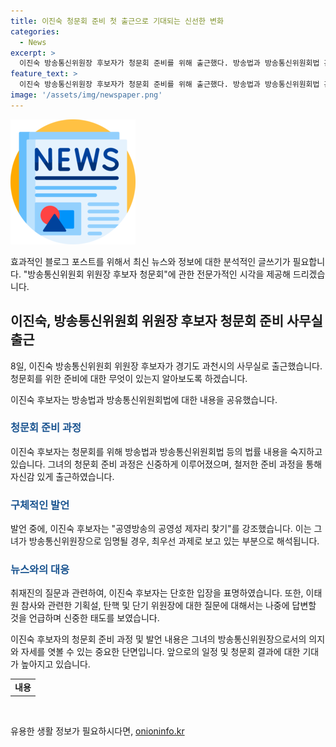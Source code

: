 ```yaml
---
title: 이진숙 청문회 준비 첫 출근으로 기대되는 신선한 변화
categories:
  - News
excerpt: >
  이진숙 방송통신위원장 후보자가 청문회 준비를 위해 출근했다. 방송법과 방송통신위원회법 관련 내용을 공유하며, 공영방송의 공영성 회복을 강조했다. 또한, 후보자로서의 의무에 최선을 다하겠다고 다짐했으며, 추가 질문에는 나중에 답변할 것이라고 밝혔다.
feature_text: >
  이진숙 방송통신위원장 후보자가 청문회 준비를 위해 출근했다. 방송법과 방송통신위원회법 관련 내용을 공유하며, 공영방송의 공영성 회복을 강조했다. 또한, 후보자로서의 의무에 최선을 다하겠다고 다짐했으며, 추가 질문에는 나중에 답변할 것이라고 밝혔다.
image: '/assets/img/newspaper.png'
---
```


<p><img src="/assets/img/newspaper.png" alt="kimp 속보" /> </p>

<p>효과적인 블로그 포스트를 위해서 최신 뉴스와 정보에 대한 분석적인 글쓰기가 필요합니다. "방송통신위원회 위원장 후보자 청문회"에 관한 전문가적인 시각을 제공해 드리겠습니다.</p>

<h2 data-ke-size="size26">이진숙, 방송통신위원회 위원장 후보자 청문회 준비 사무실 출근</h2>

<p>8일, 이진숙 방송통신위원회 위원장 후보자가 경기도 과천시의 사무실로 출근했습니다. 청문회를 위한 준비에 대한 무엇이 있는지 알아보도록 하겠습니다.</p>

<p data-ke-size="size16">이진숙 후보자는 방송법과 방송통신위원회법에 대한 내용을 공유했습니다.</p>

<h3><b><span style="color: #1a5490;">청문회 준비 과정</span></b></h3>

<p>이진숙 후보자는 청문회를 위해 방송법과 방송통신위원회법 등의 법률 내용을 숙지하고 있습니다. 그녀의 청문회 준비 과정은 신중하게 이루어졌으며, 철저한 준비 과정을 통해 자신감 있게 출근하였습니다.</p>

<h3><b><span style="color: #1a5490;">구체적인 발언</span></b></h3>

<p>발언 중에, 이진숙 후보자는 "공영방송의 공영성 제자리 찾기"를 강조했습니다. 이는 그녀가 방송통신위원장으로 임명될 경우, 최우선 과제로 보고 있는 부분으로 해석됩니다.</p>

<h3><b><span style="color: #1a5490;">뉴스와의 대응</span></b></h3>

<p>취재진의 질문과 관련하여, 이진숙 후보자는 단호한 입장을 표명하였습니다. 또한, 이태원 참사와 관련한 기획설, 탄핵 및 단기 위원장에 대한 질문에 대해서는 나중에 답변할 것을 언급하며 신중한 태도를 보였습니다.</p>

<p>이진숙 후보자의 청문회 준비 과정 및 발언 내용은 그녀의 방송통신위원장으로서의 의지와 자세를 엿볼 수 있는 중요한 단면입니다. 앞으로의 일정 및 청문회 결과에 대한 기대가 높아지고 있습니다.</p>

<table>
  <tr>
    <td style="text-align: center; height: 17px;"><b>내용</b></td>
  </tr>
</table>

<p data-ke-size="size16">&nbsp;</p>
유용한 생활 정보가 필요하시다면, <a href="https://onioninfo.kr" rel="dofollow">onioninfo.kr</a>


